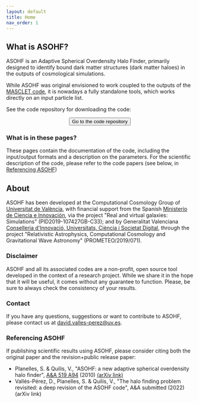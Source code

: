 ```yaml
---
layout: default
title: Home
nav_order: 1
---
```


## What is ASOHF?

ASOHF is an Adaptive Spherical Overdensity Halo Finder, primarily designed to identify bound dark matter structures (dark matter haloes) in the outputs of cosmological simulations.

While ASOHF was original envisioned to work coupled to the outputs of the [MASCLET code](https://academic.oup.com/mnras/article/352/4/1426/1077772), it is nowadays a fully standalone tools, which works directly on an input particle list.

See the code repository for downloading the code:

<center><button type="button" name="button" class="btn" onclick="location.href='https://github.com/dvallesp/ASOHF';">Go to the code repository</button></center>

### What is in these pages?

These pages contain the documentation of the code, including the input/output formats and a description on the parameters. For the scientific description of the code, please refer to the code papers (see below, in [Referencing ASOHF](#referencing-asohf))

## About

ASOHF has been developed at the Computational Cosmology Group of [Universitat de València](https://www.uv.es), with financial support from the Spanish [Ministerio de Ciencia e Innovación](https://www.ciencia.gob.es/), via the project "Real and virtual galaxies: Simulations" (PID2019-107427GB-C33); and by Generalitat Valenciana [Conselleria d'Innovació, Universitats, Ciència i Societat Digital](https://innova.gva.es/es/web/ciencia), through the project "Relativistic Astrophysics, Computational Cosmology and Gravitational Wave Astronomy" (PROMETEO/2019/071).

### Disclaimer

ASOHF and all its associated codes are a non-profit, open source tool developed in the context of a research project. While we share it in the hope that it will be useful, it comes without any guarantee to function. Please, be sure to always check the consistency of your results.

### Contact

If you have any questions, suggestions or want to contribute to ASOHF, please contact us at david.valles-perez@uv.es.

### Referencing ASOHF

If publishing scientific results using ASOHF, please consider citing both the original paper and the revision+public release paper:

- Planelles, S. & Quilis, V., "ASOHF: a new adaptive spherical overdensity halo finder", [A&A 519 A94](https://www.aanda.org/articles/aa/full_html/2010/11/aa14214-10/aa14214-10.html) (2010) [(arXiv link)](https://arxiv.org/abs/1006.3205)
- Vallés-Pérez, D., Planelles, S. & Quilis, V., "The halo finding problem revisited: a deep revision of the ASOHF code", A&A submitted (2022) (arXiv link)

